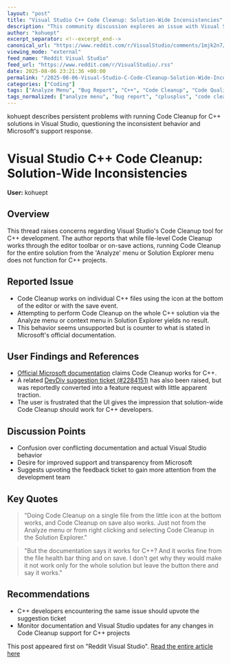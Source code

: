 ```yaml
---
layout: "post"
title: "Visual Studio C++ Code Cleanup: Solution-Wide Inconsistencies"
description: "This community discussion explores an issue with Visual Studio's Code Cleanup feature for C++ projects, highlighting that the function does not operate as expected when run on an entire solution. The post discusses workarounds, references relevant documentation and ticketing, and questions Microsoft's approach to documenting and supporting this behavior."
author: "kohuept"
excerpt_separator: <!--excerpt_end-->
canonical_url: "https://www.reddit.com/r/VisualStudio/comments/1mjk2n7/analyze_code_cleanup_broken_cc/"
viewing_mode: "external"
feed_name: "Reddit Visual Studio"
feed_url: "https://www.reddit.com/r/VisualStudio/.rss"
date: 2025-08-06 23:21:36 +00:00
permalink: "/2025-08-06-Visual-Studio-C-Code-Cleanup-Solution-Wide-Inconsistencies.html"
categories: ["Coding"]
tags: ["Analyze Menu", "Bug Report", "C++", "Code Cleanup", "Code Quality", "Coding", "Community", "Developer Experience", "Documentation", "Feature Request", "IDE", "Microsoft", "Solution Explorer", "VS"]
tags_normalized: ["analyze menu", "bug report", "cplusplus", "code cleanup", "code quality", "coding", "community", "developer experience", "documentation", "feature request", "ide", "microsoft", "solution explorer", "vs"]
---
```


kohuept describes persistent problems with running Code Cleanup for C++ solutions in Visual Studio, questioning the inconsistent behavior and Microsoft's support response.<!--excerpt_end-->

# Visual Studio C++ Code Cleanup: Solution-Wide Inconsistencies

**User:** kohuept

## Overview

This thread raises concerns regarding Visual Studio's Code Cleanup tool for C++ development. The author reports that while file-level Code Cleanup works through the editor toolbar or on-save actions, running Code Cleanup for the entire solution from the 'Analyze' menu or Solution Explorer menu does not function for C++ projects.

## Reported Issue

- Code Cleanup works on individual C++ files using the icon at the bottom of the editor or with the save event.
- Attempting to perform Code Cleanup on the whole C++ solution via the Analyze menu or context menu in Solution Explorer yields no result.
- This behavior seems unsupported but is counter to what is stated in Microsoft's official documentation.

## User Findings and References

- [Official Microsoft documentation](https://learn.microsoft.com/en-us/visualstudio/ide/code-styles-and-code-cleanup?view=vs-2022&pivots=programming-language-cpp) claims Code Cleanup works for C++.
- A related [DevDiv suggestion ticket (#2284151)](https://devdiv.visualstudio.com/DevDiv/_workitems/edit/2284151) has also been raised, but was reportedly converted into a feature request with little apparent traction.
- The user is frustrated that the UI gives the impression that solution-wide Code Cleanup should work for C++ developers.

## Discussion Points

- Confusion over conflicting documentation and actual Visual Studio behavior
- Desire for improved support and transparency from Microsoft
- Suggests upvoting the feedback ticket to gain more attention from the development team

## Key Quotes

> "Doing Code Cleanup on a single file from the little icon at the bottom works, and Code Cleanup on save also works. Just not from the Analyze menu or from right clicking and selecting Code Cleanup in the Solution Explorer."

> "But the documentation says it works for C++? And it works fine from the file health bar thing and on save. I don't get why they would make it not work only for the whole solution but leave the button there and say it works."

## Recommendations

- C++ developers encountering the same issue should upvote the suggestion ticket
- Monitor documentation and Visual Studio updates for any changes in Code Cleanup support for C++ projects

This post appeared first on "Reddit Visual Studio". [Read the entire article here](https://www.reddit.com/r/VisualStudio/comments/1mjk2n7/analyze_code_cleanup_broken_cc/)
